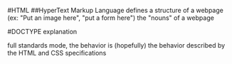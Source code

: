 #HTML
##HyperText Markup Language
defines a structure of a webpage (ex: "Put an image here", "put a form here")
the "nouns" of a webpage
 
#DOCTYPE explanation

full standards mode, the behavior is (hopefully) the behavior described by the HTML and CSS specifications